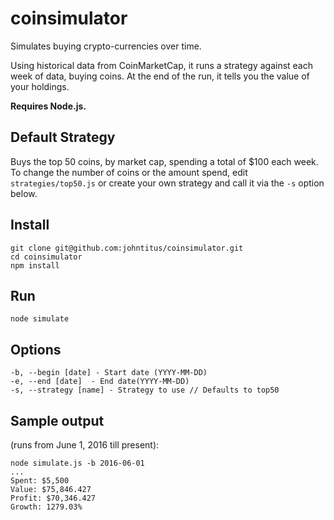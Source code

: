 # coinsimulator
Simulates buying crypto-currencies over time.

Using historical data from CoinMarketCap, it runs a strategy against each week of data, buying coins.
At the end of the run, it tells you the value of your holdings.

**Requires Node.js.**

## Default Strategy
Buys the top 50 coins, by market cap, spending a total of $100 each week.  To change the number of coins or the amount spend, 
edit `strategies/top50.js` or create your own strategy and call it via the `-s` option below.

## Install
```
git clone git@github.com:johntitus/coinsimulator.git
cd coinsimulator
npm install
```
## Run
```
node simulate
```
## Options
```
-b, --begin [date] - Start date (YYYY-MM-DD)
-e, --end [date]  - End date(YYYY-MM-DD)
-s, --strategy [name] - Strategy to use // Defaults to top50
```
## Sample output
(runs from June 1, 2016 till present):
```
node simulate.js -b 2016-06-01
...
Spent: $5,500
Value: $75,846.427
Profit: $70,346.427
Growth: 1279.03%
```
